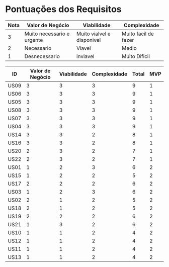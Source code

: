 # Pontuações dos Requisitos



| Nota | Valor de Negócio |Viabilidade|Complexidade|
|-----|-----------------|-----------------|-----------------|
 | 3   | Muito necessario e urgente |Muito vialvel e disponivel|Muito facil de fazer|
 | 2   |Necessario|Viavel|Medio|
| 1   |Desnecessario|inviavel|Muito Dificil|

| ID   | Valor de Negócio | Viabilidade | Complexidade | Total | MVP |
|------|------------------|-------------|--------------|-------|-----|
| US09 | 3                | 3           | 3            | 9     | 1   |
| US06 | 3                | 3           | 3            | 9     | 1   |
| US05 | 3                | 3           | 3            | 9     | 1   |
| US08 | 3                | 3           | 3            | 9     | 1   |
| US07 | 3                | 3           | 3            | 9     | 1   |
| US04 | 3                | 3           | 3            | 9     | 1   |
| US14 | 3                | 3           | 2            | 8     | 1   |
| US16 | 3                | 3           | 2            | 8     | 1   |
| US20 | 2                | 3           | 2            | 7     | 1   |
| US22 | 2                | 3           | 2            | 7     | 1   |
| US01 | 1                | 2           | 3            | 6     | 2   |
| US15 | 1                | 2           | 2            | 5     | 2   |
| US17 | 2                | 2           | 2            | 6     | 2   |
| US03 | 1                | 2           | 3            | 6     | 2   |
| US02 | 2                | 1           | 2            | 5     | 2   |
| US18 | 2                | 1           | 2            | 5     | 2   |
| US19 | 2                | 2           | 2            | 6     | 2   |
| US21 | 1                | 3           | 2            | 6     | 2   |
| US10 | 1                | 1           | 2            | 4     | 2   |
| US12 | 1                | 1           | 2            | 4     | 2   |
| US11 | 1                | 1           | 2            | 4     | 2   |
| US13 | 1                | 1           | 2            | 4     | 2   |
